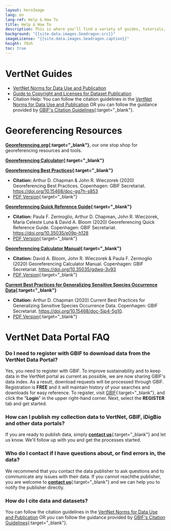 ```yaml
--- 
layout: heroImage
lang: en
lang-ref: Help & How To
title: Help & How To
description: This is where you’ll find a variety of guides, tutorials, and FAQs for publishing data and using the [VertNet Portal](https://hp-vertnet-plus.gbif-staging.org/data/). Don’t forget to check Training Workshops and Publications & Videos for other descriptive and educational materials. We haven't forgotten about developers either. If all else fails, contact us with your questions.
background: "{{site.data.images.Seadragon.src}}"
imageLicense: "{{site.data.images.Seadragon.caption}}"
height: 70vh
toc: true
---
```


# VertNet Guides
* [VertNet Norms for Data Use and Publication](https://hp-vertnet-plus.gbif-staging.org/resources/norms/)
* [Guide to Copyright and Licenses for Dataset Publication](https://hp-vertnet-plus.gbif-staging.org/resources/datalicensingguide/)
* Citation Help: You can follow the citation guidelines in the [VertNet Norms for Data Use and Publication](https://hp-vertnet-plus.gbif-staging.org/resources/norms/) OR you can follow the guidance provided by [GBIF's Citation Guidelines](https://www.gbif.org/citation-guidelines){:target="_blank"}.

# Georeferencing Resources
**[Georeferencing.org](https://georeferencing.org/){:target="_blank"}**, our one stop shop for georeferencing resources and tools.

**[Georeferencing Calculator](https://georeferencing.org/georefcalculator/gc.html){:target="_blank"}**

**[Georeferencing Best Practices](https://docs.gbif.org/georeferencing-best-practices/1.0/en/){:target="_blank"}**
  - **Citation:** Arthur D. Chapman & John R. Wieczorek (2020) Georeferencing Best Practices. Copenhagen: GBIF Secretariat. https://doi.org/10.15468/doc-gg7h-s853
  - [PDF Version](https://docs.gbif.org/georeferencing-best-practices/1.0/en/georeferencing-best-practices.en.pdf){:target="_blank"}

**[Georeferencing Quick Reference Guide](https://docs.gbif.org/georeferencing-quick-reference-guide/1.0/en/){:target="_blank"}**
  - **Citation:** Paula F. Zermoglio, Arthur D. Chapman, John R. Wieczorek, Maria Celeste Luna & David A. Bloom (2020) Georeferencing Quick Reference Guide. Copenhagen: GBIF Secretariat. https://doi.org/10.35035/e09p-h128
  - [PDF Version](https://docs.gbif.org/georeferencing-quick-reference-guide/1.0/en/georeferencing-quick-reference-guide.en.pdf){:target="_blank"}

**[Georeferencing Calculator Manual](https://docs.gbif.org/georeferencing-calculator-manual/1.0/en/){:target="_blank"}**
  - **Citation:** David A. Bloom, John R. Wieczorek & Paula F. Zermoglio (2020) Georeferencing Calculator Manual. Copenhagen: GBIF Secretariat. https://doi.org/10.35035/gdwq-3v93
  - [PDF Version](https://docs.gbif.org/georeferencing-calculator-manual/1.0/en/georeferencing-calculator-manual.en.pdf){:target="_blank"}

**[Current Best Practices for Generalizing Sensitive Species Occurrence Data](https://docs.gbif.org/sensitive-species-best-practices/master/en/){:target="_blank"}**
  - **Citation:** Arthur D. Chapman (2020) Current Best Practices for Generalizing Sensitive Species Occurrence Data. Copenhagen: GBIF Secretariat. https://doi.org/10.15468/doc-5jp4-5g10.
  - [PDF Version](https://docs.gbif.org/sensitive-species-best-practices/master/en/current-best-practices-for-generalizing-sensitive-species-occurrence-data.en.pdf){:target="_blank"}


# VertNet Data Portal FAQ
### Do I need to register with GBIF to download data from the VertNet Data Portal?
Yes, you need to register with GBIF. To improve sustainability and to keep data in the VertNet portal as current as possible, we are now sharing GBIF's data index. As a result, download requests will be processed through GBIF. Registration is **FREE** and it will maintain history of your searches and downloads for easy reference.
To register, visit [GBIF](https://www.gbif.org/){:target="_blank"}, and click the "**Login**" in the upper right-hand corner. Next, select the **REGISTER** tab and get started.

### How can I publish my collection data to VertNet, GBIF, iDigBio and other data portals?
If you are ready to publish data, simply [**contact us**](https://forms.gle/yCXVSCH8Y3HAMerR7){:target="_blank"} and let us know. We'll follow up with you and get the processes started.

### Who do I contact if I have questions about, or find errors in, the data?
We recommend that you contact the data publisher to ask questions and to communicate any issues with their data. If you cannot reachthe publisher, you are welcome to [**contact us**](https://forms.gle/yCXVSCH8Y3HAMerR7){:target="_blank"} and we can help you to notify the publisher directly.

### How do I cite data and datasets?
You can follow the citation guidelines in the [VertNet Norms for Data Use and Publication](https://hp-vertnet-plus.gbif-staging.org/resources/norms/) OR you can follow the guidance provided by [GBIF's Citation Guidelines](https://www.gbif.org/citation-guidelines){:target="_blank"}.
